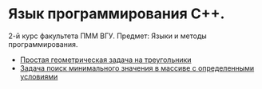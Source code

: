 # Язык программирования C++.

2-й курс факультета ПММ ВГУ.
Предмет: Языки и методы программирования.


- [Простая геометрическая задача на треугольники](https://github.com/amm-vsu-2015/2y2s_cpp/tree/master/task1)
- [Задача поиск минимального значения в массиве с определенными условиями](https://github.com/amm-vsu-2015/2y2s_cpp/tree/master/task2)
